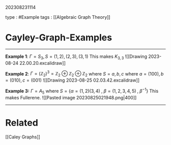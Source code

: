 202308231114

type : #Example 
tags : [[Algebraic Graph Theory]]

#  Cayley-Graph-Examples
---
**Example 1**:  $\Gamma=S_{3}, S={(1,2), (2,3), (3, 1)}$
This makes $K_{3,3}$
![[Drawing 2023-08-24 22.00.20.excalidraw]]

**Example 2**:  $\Gamma=(\mathbb Z_{2})^{3}=\mathbb Z_{2}\oplus\mathbb Z_{2}\oplus\mathbb Z_{2}$ where $S={a,b,c}$ where $a=(100),b=(010),c=(001)$
![[Drawing 2023-08-25 02.03.42.excalidraw]]


**Example 3:** $\Gamma=A_{5}$ where $S=\{\alpha=(1,2)(3,4)\;,\;\beta=(1,2,3,4,5)\;,\;\beta^{-1}\}$
This makes Fullerene.
![[Pasted image 20230825021948.png|400]]

---
# Related
[[Caley Graphs]]

